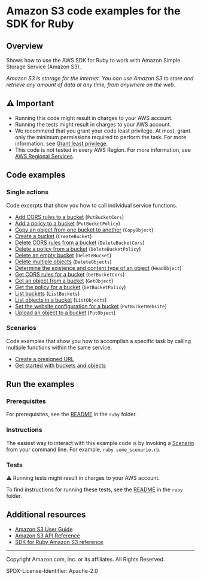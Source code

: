 <!--Generated by WRITEME on 2023-04-05 18:23:59.987039 (UTC)-->
# Amazon S3 code examples for the SDK for Ruby

## Overview

Shows how to use the AWS SDK for Ruby to work with Amazon Simple Storage Service (Amazon S3).

*Amazon S3 is storage for the internet. You can use Amazon S3 to store and retrieve any amount of data at any time, from anywhere on the web.*

## ⚠ Important

* Running this code might result in charges to your AWS account.
* Running the tests might result in charges to your AWS account.
* We recommend that you grant your code least privilege. At most, grant only the minimum permissions required to perform the task. For more information, see [Grant least privilege](https://docs.aws.amazon.com/IAM/latest/UserGuide/best-practices.html#grant-least-privilege).
* This code is not tested in every AWS Region. For more information, see [AWS Regional Services](https://aws.amazon.com/about-aws/global-infrastructure/regional-product-services).

## Code examples
### Single actions

Code excerpts that show you how to call individual service functions.

* [Add CORS rules to a bucket](bucket_cors.rb#L34) (`PutBucketCors`)
* [Add a policy to a bucket](bucket_policy.rb#L36) (`PutBucketPolicy`)
* [Copy an object from one bucket to another](object_copy.rb#L8) (`CopyObject`)
* [Create a bucket](bucket_create.rb#L8) (`CreateBucket`)
* [Delete CORS rules from a bucket](bucket_cors.rb#L60) (`DeleteBucketCors`)
* [Delete a policy from a bucket](bucket_policy.rb#L48) (`DeleteBucketPolicy`)
* [Delete an empty bucket](scenario_getting_started.rb#L125) (`DeleteBucket`)
* [Delete multiple objects](scenario_getting_started.rb#L124) (`DeleteObjects`)
* [Determine the existence and content type of an object](object_exists.rb#L8) (`HeadObject`)
* [Get CORS rules for a bucket](bucket_cors.rb#L22) (`GetBucketCors`)
* [Get an object from a bucket](object_get.rb#L8) (`GetObject`)
* [Get the policy for a bucket](bucket_policy.rb#L23) (`GetBucketPolicy`)
* [List buckets](bucket_list.rb#L8) (`ListBuckets`)
* [List objects in a bucket](bucket_list_objects.rb#L8) (`ListObjects`)
* [Set the website configuration for a bucket](bucket_put_website.rb#L8) (`PutBucketWebsite`)
* [Upload an object to a bucket](object_upload_file.rb#L8) (`PutObject`)

### Scenarios

Code examples that show you how to accomplish a specific task by calling multiple
functions within the same service.

* [Create a presigned URL](object_presigned_url_upload.rb) 
* [Get started with buckets and objects](scenario_getting_started.rb) 

## Run the examples

### Prerequisites


For prerequisites, see the [README](../../README.md#Prerequisites) in the `ruby` folder.


### Instructions

The easiest way to interact with this example code is by invoking a [Scenario](https://github.com/awsdocs/aws-doc-sdk-examples/tree/main/ruby/example_code/s3#Scenarios) from your command line. For example, `ruby some_scenario.rb`.

### Tests

⚠ Running tests might result in charges to your AWS account.

To find instructions for running these tests, see the [README](../../README.md#Tests)
in the `ruby` folder.


## Additional resources

* [Amazon S3 User Guide](https://docs.aws.amazon.com/AmazonS3/latest/userguide/Welcome.html)
* [Amazon S3 API Reference](https://docs.aws.amazon.com/AmazonS3/latest/API/Welcome.html)
* [SDK for Ruby Amazon S3 reference](https://docs.aws.amazon.com/sdk-for-ruby/v3/api/Aws/S3.html)

---

Copyright Amazon.com, Inc. or its affiliates. All Rights Reserved.

SPDX-License-Identifier: Apache-2.0